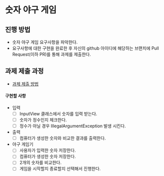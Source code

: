 # 숫자 야구 게임
## 진행 방법
* 숫자 야구 게임 요구사항을 파악한다.
* 요구사항에 대한 구현을 완료한 후 자신의 github 아이디에 해당하는 브랜치에 Pull Request(이하 PR)를 통해 과제를 제출한다.

## 과제 제출 과정
* [과제 제출 방법](https://github.com/next-step/nextstep-docs/tree/master/precourse)

#### 구현할 사항

- 입력
    - [ ] InputView 클래스에서 숫자를 입력 받는다.
    - [ ] 숫자가 정수인지 체크한다.
    - [ ] 정수가 아닐 경우 IllegalArgumentException 발생 시킨다.
- 출력
    - [ ] 컴퓨터가 생성한 숫자와 비교한 결과를 출력한다.
- 야구 게임기
    - [ ] 사용자가 입력한 숫자 저장한다.
    - [ ] 컴퓨터가 생성한 숫자 저장한다.
    - [ ] 2개의 숫자를 비교한다.
    - [ ] 게임을 시작할지 종료할지 선택해서 진행한다.